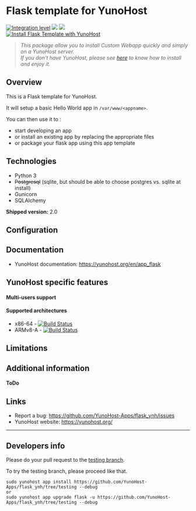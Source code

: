 # Flask template for YunoHost

[![Integration level](https://dash.yunohost.org/integration/flask.svg)](https://dash.yunohost.org/appci/app/flask) ![](https://ci-apps.yunohost.org/ci/badges/flask.status.svg) ![](https://ci-apps.yunohost.org/ci/badges/flask.maintain.svg)  
[![Install Flask Template with YunoHost](https://install-app.yunohost.org/install-with-yunohost.png)](https://install-app.yunohost.org/?app=flask)

> *This package allow you to install Custom Webapp quickly and simply on a YunoHost server.  
If you don't have YunoHost, please see [here](https://yunohost.org/install) to know how to install and enjoy it.*

## Overview

This is a Flask template for YunoHost.

It will setup a basic Hello World app in `/var/www/<appname>`.

You can then use it to :

- start developing an app
- or install an existing app by replacing the appropriate files
- or package your flask app using this app template

## Technologies

- Python 3
- ~~Postgresql~~ (sqlite, but should be able to choose postgres vs. sqlite at install)
- Gunicorn
- SQLAlchemy

**Shipped version:** 2.0

## Configuration

## Documentation

 * YunoHost documentation: https://yunohost.org/en/app_flask

## YunoHost specific features

#### Multi-users support

#### Supported architectures

* x86-64 - [![Build Status](https://ci-apps.yunohost.org/ci/logs/flask.svg)](https://ci-apps.yunohost.org/ci/apps/flask/)
* ARMv8-A - [![Build Status](https://ci-apps-arm.yunohost.org/ci/logs/flask.svg)](https://ci-apps-arm.yunohost.org/ci/apps/flask/)

## Limitations

## Additional information

#### ToDo

## Links

 * Report a bug: https://github.com/YunoHost-Apps/flask_ynh/issues
 * YunoHost website: https://yunohost.org/

---

## Developers info

Please do your pull request to the [testing branch](https://github.com/YunoHost-Apps/flask_ynh/tree/testing).

To try the testing branch, please proceed like that.
```
sudo yunohost app install https://github.com/YunoHost-Apps/flask_ynh/tree/testing --debug
or
sudo yunohost app upgrade flask -u https://github.com/YunoHost-Apps/flask_ynh/tree/testing --debug
```
